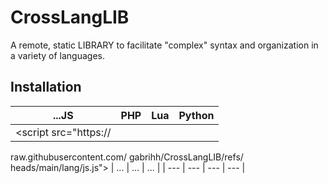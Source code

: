 # CrossLangLIB

A remote, static LIBRARY to facilitate "complex" syntax and organization in a variety of languages.

## Installation

| ...JS | PHP | Lua | Python |
| --- | --- | --- | --- |
| <script src="https://
   raw.githubusercontent.com/
   gabrihh/CrossLangLIB/refs/
   heads/main/lang/js.js">
   </script> | ... | ... | ... |
| --- | --- | --- | --- |

 
